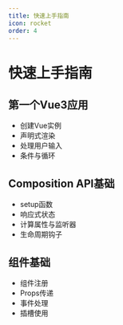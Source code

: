 ```yaml
---
title: 快速上手指南
icon: rocket
order: 4
---
```


# 快速上手指南

## 第一个Vue3应用
- 创建Vue实例
- 声明式渲染
- 处理用户输入
- 条件与循环

## Composition API基础
- setup函数
- 响应式状态
- 计算属性与监听器
- 生命周期钩子

## 组件基础
- 组件注册
- Props传递
- 事件处理
- 插槽使用
